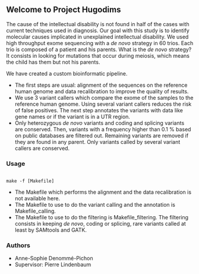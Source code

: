 ## Welcome to Project Hugodims

The cause of the intellectual disability is not found in half of the cases with current techniques used in diagnosis.
Our goal with this study is to identify molecular causes implicated in unexplained intellectual disability.
We used high throughput exome sequencing with a _de novo_ strategy in 60 trios.
Each trio is composed of a patient and his parents.
What is the _de novo_ strategy? It consists in looking for mutations that occur during meiosis, which means the child has them but not his parents.

We have created a custom bioinformatic pipeline.
* The first steps are usual: alignment of the sequences on the reference human genome and data recalibration to improve the quality of results.
* We use 3 variant callers which compare the exome of the samples to the reference human genome. Using several variant callers reduces the risk of false positives.
The next step annotates the variants with data like gene names or if the variant is in a UTR region.
* Only heterozygous _de novo_ variants and coding and splicing variants are conserved.
Then, variants with a frequency higher than 0.1 % based on public databases are filtered out.
Remaining variants are removed if they are found in any parent. Only variants called by several variant callers are conserved.

### Usage

```

make -f [Makefile]

```
* The Makefile which performs the alignment and the data recalibration is not available here.
* The Makefile to use to do the variant calling and the annotation is Makefile_calling.
* The Makefile to use to do the filtering is Makefile_filtering. The filtering consists in keeping _de novo_, coding or splicing, rare variants called at least by SAMtools and GATK.

### Authors
* Anne-Sophie Denommé-Pichon
* Supervisor: Pierre Lindenbaum

